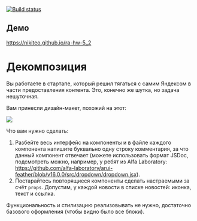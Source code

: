 [![Build status](https://ci.appveyor.com/api/projects/status/evqnvuuh9lpwjoc1?svg=true)](https://ci.appveyor.com/project/Nikiteo/ra-hw-5-2)

## Демо
https://nikiteo.github.io/ra-hw-5_2

Декомпозиция
===

Вы работаете в стартапе, который решил тягаться с самим Яндексом в части предоставления контента. Это, конечно же шутка, но задача нешуточная.

Вам принесли дизайн-макет, похожий на этот:

![](./assets/decomposition.png)

Что вам нужно сделать:

1. Разбейте весь интерфейс на компоненты и в файле каждого компонента напишите буквально одну строку комментария, за что данный компонент отвечает (можете использовать формат JSDoc, подсмотреть можно, например, у ребят из Alfa Laboratory: https://github.com/alfa-laboratory/arui-feather/blob/v16.0.0/src/dropdown/dropdown.jsx).
1. Постарайтесь повторящиеся компоненты сделать настраемыми за счёт `props`. Допустим, у каждой новости в списке новостей: иконка, текст и ссылка.

Функциональность и стилизацию реализовывать не нужно, достаточно базового оформления (чтобы видно было все блоки).
